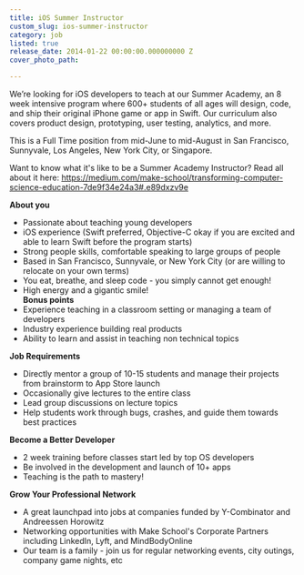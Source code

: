 ```yaml
---
title: iOS Summer Instructor
custom_slug: ios-summer-instructor
category: job
listed: true
release_date: 2014-01-22 00:00:00.000000000 Z
cover_photo_path: 

---
```

We’re looking for iOS developers to teach at our Summer Academy, an 8 week intensive program where 600+ students of all ages will design, code, and ship their original iPhone game or app in Swift. Our curriculum also covers product design, prototyping, user testing, analytics, and more. 

This is a Full Time position from mid-June to mid-August in San Francisco, Sunnyvale, Los Angeles, New York City, or Singapore.  

Want to know what it's like to be a Summer Academy Instructor? Read all about it here: 
https://medium.com/make-school/transforming-computer-science-education-7de9f34e24a3#.e89dxzv9e

<b>About you</b><br>
- Passionate about teaching young developers<br>
- iOS experience (Swift preferred, Objective-C okay if you are excited and able to learn Swift before the program starts)<br>
- Strong people skills, comfortable speaking to large groups of people<br>
- Based in San Francisco, Sunnyvale, or New York City (or are willing to relocate on your own terms)<br>
- You eat, breathe, and sleep code - you simply cannot get enough!<br>
- High energy and a gigantic smile!<br>
<b>Bonus points</b> <br>
- Experience teaching in a classroom setting or managing a team of developers<br>
- Industry experience building real products<br>
- Ability to learn and assist in teaching non technical topics<br>

<b>Job Requirements</b><br>
- Directly mentor a group of 10-15 students and manage their projects from brainstorm to App Store launch<br>
- Occasionally give lectures to the entire class<br>
- Lead group discussions on lecture topics<br>
- Help students work through bugs, crashes, and guide them towards best practices<br>

<b>Become a Better Developer</b><br>
- 2 week training before classes start led by top OS developers<br>
- Be involved in the development and launch of 10+ apps<br>
- Teaching is the path to mastery!<br>

<b>Grow Your Professional Network</b><br>
- A great launchpad into jobs at companies funded by Y-Combinator and Andreessen Horowitz<br>
- Networking opportunities with Make School's Corporate Partners including LinkedIn, Lyft, and MindBodyOnline<br>
- Our team is a family - join us for regular networking events, city outings, company game nights, etc<br>

